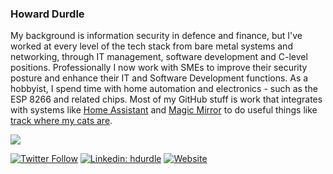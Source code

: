 <!--
**hdurdle/hdurdle** is a ✨ _special_ ✨ repository because its `README.md` (this file) appears on your GitHub profile.

Here are some ideas to get you started:

- 🔭 I’m currently working on ...
- 🌱 I’m currently learning ...
- 👯 I’m looking to collaborate on ...
- 🤔 I’m looking for help with ...
- 💬 Ask me about ...
- 📫 How to reach me: ...
- 😄 Pronouns: ...
- ⚡ Fun fact: ...
-->

### Howard Durdle

My background is information security in defence and finance, but I've worked at every level of the tech stack from bare metal systems and networking, through IT management, software development and C-level positions. Professionally I now work with SMEs to improve their security posture and enhance their IT and Software Development functions. As a hobbyist, I spend time with home automation and electronics - such as the ESP 8266 and related chips.  Most of my GitHub stuff is work that integrates with systems like  [Home Assistant](https://github.com/home-assistant/core) and [Magic Mirror](https://github.com/MichMich/MagicMirror) to do useful things like [track where my cats are](https://cats.durdle.com).

<img src="https://github-readme-stats.vercel.app/api?username=hdurdle&&show_icons=true&theme=radical&bg_color=30,0d0d0d,191919&title_color=fff&text_color=fff&icon_color=79ff97">

[![Twitter Follow](https://img.shields.io/twitter/follow/hdurdle?label=Follow)](https://twitter.com/hdurdle)
[![Linkedin: hdurdle](https://img.shields.io/badge/-Howard%20Durdle-blue?style=flat-square&logo=Linkedin&logoColor=white&link=https://www.linkedin.com/in/hdurdle/)](https://www.linkedin.com/in/hdurdle/)
[![Website](https://img.shields.io/website?up_message=durdle.com&url=https%3A%2F%2Fdurdle.com)](https://durdle.com/)
